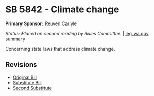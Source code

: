 # SB 5842 - Climate change
**Primary Sponsor:** [Reuven Carlyle](/person/leg/reuven.carlyle.md)

*Status: Placed on second reading by Rules Committee.* | [leg.wa.gov summary](https://app.leg.wa.gov/billsummary?BillNumber=5842&Year=2021)

Concerning state laws that address climate change.

## Revisions
* [Original Bill](1/)
* [Substitute Bill](S/)
* [Second Substitute](S2/)